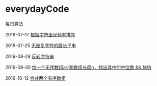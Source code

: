 # everydayCode
每日算法

2019-07-17 [根据字符出现频率排序](code/FrequencySort.java)

2019-07-25 [无重复字符的最长子串](code/LengthOfLongestSubstring.java)

2019-08-29 [反转字符串](code/RevertStr.java)

2019-08-30 [给一个无序数组arr和数组长度n，找出其中的中位数 && 快排](code/QuickSort.java)

2019-10-12 [合并两个有序数组](code/MergeSort.java)
